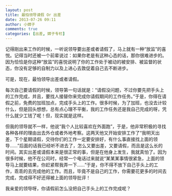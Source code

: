 ```yaml
---
layout: post
title: 最怕领导请假 Or 出差
date: 2013-07-26 09:11
author: 小嫦子
comments: true
categories: [出差, 嫦子专栏]
---
```

记得刚出来工作的时候，一听说领导要出差或者请假了，马上就有一种“放监”的喜悦。记得当时还被一个前辈说过：如果你老是有这种心态的话，那你很难进步的。因为恰恰是你这种“放监”的喜悦说明了你的工作处于被动的被安排、被监督的状态，你没有足够的自制力以及上进心去敦促着自己去不断进步。

<!--more-->

可是，现在，最怕领导出差或者请假。

每次自己要请假的时候，领导第一句话就是：“请假没问题，不过你要先把手头上的工作完成，并且，要找人接替你来完成你请假期间的工作任务。”于是，你得在请假之前，免费的加班加点，完成手头上的工作。很多时候，为了加班，也没去计较什么，但是回头想想，总有点心理不平衡，我的工作任务还是我自己完成的呀，凭什么就少工钱了呢！但，现实就是这样。

但我的领导就不一样，他说“我个人比较喜欢在外面跑”，于是，他非常积极的寻找各种各样的理由出去外仓或者外地考察。这两天他又开始安排工作了“我明天出差，下个星期请假，交待你们的工作一定要安排好，有什么事直接找上面的领导……”后面的话我已经听不进去了，怎么又要出差，又要请假，而且是这么长的时间。其实出差或请假本来是很正常的事，但是在他身上发生，我就真怕了。因为很多时候，他不在公司时，经常一个电话过来就说“某某某事情很紧急，上面的领导马上就要结果，你赶紧帮我弄一下……”于是，你不得不放下自己手头上的工作，乖乖的去完成他的工作。而且，毕竟不是自己的工作，你需要花更多的时间去完成，完成得不好还得被上面的领导批评！

我亲爱的领导呀，你请假前怎么没把自己手头上的工作完成呢？
